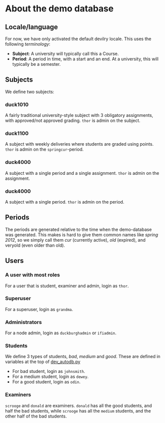 # About the demo database

## Locale/language
For now, we have only activated the default devilry locale. This uses the following _terminology_:

- **Subject**: A university will typically call this a Course.
- **Period**: A period in time, with a start and an end. At a university, this will typically be a semester.


## Subjects
We define two subjects:

### duck1010
A fairly traditional university-style subject with 3 obligatory assignments,
with approved/not approved grading. ``thor`` is admin on the subject.

### duck1100
A subject with weekly deliveries where students are graded using points.
``thor`` is admin on the ``springcur``-period.

### duck4000
A subject with a single period and a single assignment. ``thor`` is admin on the assignment.

### duck4000
A subject with a single period. ``thor`` is admin on the period.


## Periods
The periods are generated relative to the time when the demo-database was
generated. This makes is hard to give them common names like _spring 2012_, so
we simply call them _cur_ (currently active), _old_ (expired), and veryold (even older
than old).


## Users

### A user with most roles
For a user that is student, examiner and admin, login as ``thor``.

### Superuser
For a superuser, login as ``grandma``.

### Administrators
For a node admin, login as ``duckburghadmin`` or ``ifiadmin``.

### Students
We define 3 types of students, _bad_, _medium_ and _good_. These are defined in
variables at the top of [dev_autodb.py](dev_autodb.py)

- For bad student, login as ``johnsmith``.
- For a medium student, login as ``dewey``.
- For a good student, login as ``odin``.

### Examiners
``scrooge`` and ``donald`` are examiners. ``donald`` has all the good students,
and half the bad students, while ``scrooge`` has all the ``medium`` students,
and the other half of the bad students.
